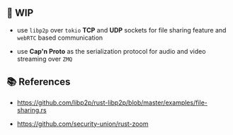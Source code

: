 

## 🚧 WIP

* use `libp2p` over `tokio` **TCP** and **UDP** sockets for file sharing feature and `webRTC` based communication

* use **Cap'n Proto** as the serialization protocol for audio and video streaming over `ZMQ`   

## 📚 References

* https://github.com/libp2p/rust-libp2p/blob/master/examples/file-sharing.rs

* https://github.com/security-union/rust-zoom

